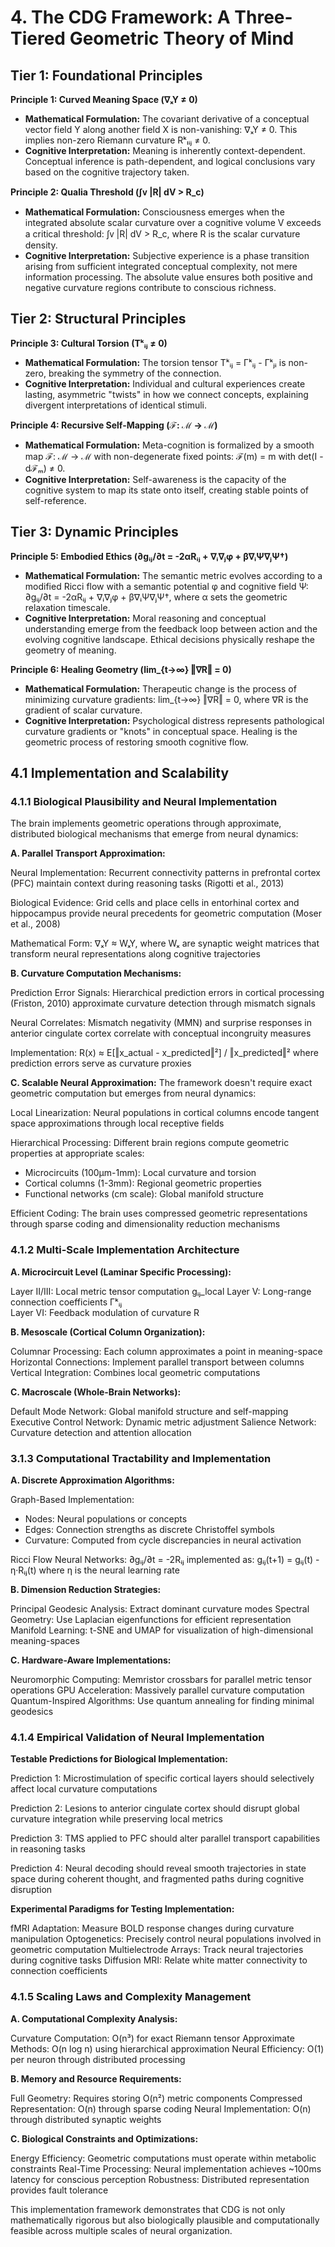 # 4. The CDG Framework: A Three-Tiered Geometric Theory of Mind

## Tier 1: Foundational Principles

**Principle 1: Curved Meaning Space (∇ₓY ≠ 0)**
- **Mathematical Formulation:** The covariant derivative of a conceptual vector field Y along another field X is non-vanishing: ∇ₓY ≠ 0. This implies non-zero Riemann curvature Rᵏₗᵢⱼ ≠ 0.
- **Cognitive Interpretation:** Meaning is inherently context-dependent. Conceptual inference is path-dependent, and logical conclusions vary based on the cognitive trajectory taken.

**Principle 2: Qualia Threshold (∫ᴠ |R| dV > R_c)**
- **Mathematical Formulation:** Consciousness emerges when the integrated absolute scalar curvature over a cognitive volume V exceeds a critical threshold: ∫ᴠ |R| dV > R_c, where R is the scalar curvature density.
- **Cognitive Interpretation:** Subjective experience is a phase transition arising from sufficient integrated conceptual complexity, not mere information processing. The absolute value ensures both positive and negative curvature regions contribute to conscious richness.

## Tier 2: Structural Principles

**Principle 3: Cultural Torsion (Tᵏᵢⱼ ≠ 0)**
- **Mathematical Formulation:** The torsion tensor Tᵏᵢⱼ = Γᵏᵢⱼ - Γᵏⱼᵢ is non-zero, breaking the symmetry of the connection.
- **Cognitive Interpretation:** Individual and cultural experiences create lasting, asymmetric "twists" in how we connect concepts, explaining divergent interpretations of identical stimuli.

**Principle 4: Recursive Self-Mapping (ℱ: ℳ → ℳ)**
- **Mathematical Formulation:** Meta-cognition is formalized by a smooth map ℱ: ℳ → ℳ with non-degenerate fixed points: ℱ(m) = m with det(I - dℱₘ) ≠ 0.
- **Cognitive Interpretation:** Self-awareness is the capacity of the cognitive system to map its state onto itself, creating stable points of self-reference.

## Tier 3: Dynamic Principles

**Principle 5: Embodied Ethics (∂gᵢⱼ/∂t = -2αRᵢⱼ + ∇ᵢ∇ⱼφ + β∇ᵢΨ∇ⱼΨ†)**
- **Mathematical Formulation:** The semantic metric evolves according to a modified Ricci flow with a semantic potential φ and cognitive field Ψ: ∂gᵢⱼ/∂t = -2αRᵢⱼ + ∇ᵢ∇ⱼφ + β∇ᵢΨ∇ⱼΨ†, where α sets the geometric relaxation timescale.
- **Cognitive Interpretation:** Moral reasoning and conceptual understanding emerge from the feedback loop between action and the evolving cognitive landscape. Ethical decisions physically reshape the geometry of meaning.

**Principle 6: Healing Geometry (lim_{t→∞} ‖∇R‖ = 0)**
- **Mathematical Formulation:** Therapeutic change is the process of minimizing curvature gradients: lim_{t→∞} ‖∇R‖ = 0, where ∇R is the gradient of scalar curvature.
- **Cognitive Interpretation:** Psychological distress represents pathological curvature gradients or "knots" in conceptual space. Healing is the geometric process of restoring smooth cognitive flow.

## 4.1 Implementation and Scalability


### 4.1.1 Biological Plausibility and Neural Implementation

The brain implements geometric operations through approximate, distributed biological mechanisms that emerge from neural dynamics:

**A. Parallel Transport Approximation:**


Neural Implementation: Recurrent connectivity patterns in prefrontal cortex (PFC) 
maintain context during reasoning tasks (Rigotti et al., 2013)

Biological Evidence: Grid cells and place cells in entorhinal cortex and hippocampus 
provide neural precedents for geometric computation (Moser et al., 2008)

Mathematical Form: ∇ₓY ≈ WₓY, where Wₓ are synaptic weight matrices 
that transform neural representations along cognitive trajectories


**B. Curvature Computation Mechanisms:**


Prediction Error Signals: Hierarchical prediction errors in cortical processing 
(Friston, 2010) approximate curvature detection through mismatch signals

Neural Correlates: Mismatch negativity (MMN) and surprise responses in 
anterior cingulate cortex correlate with conceptual incongruity measures

Implementation: R(x) ≈ E[‖x_actual - x_predicted‖²] / ‖x_predicted‖²
where prediction errors serve as curvature proxies


**C. Scalable Neural Approximation:**
The framework doesn't require exact geometric computation but emerges from neural dynamics:


Local Linearization: Neural populations in cortical columns encode 
tangent space approximations through local receptive fields

Hierarchical Processing: Different brain regions compute geometric 
properties at appropriate scales:
- Microcircuits (100μm-1mm): Local curvature and torsion
- Cortical columns (1-3mm): Regional geometric properties  
- Functional networks (cm scale): Global manifold structure

Efficient Coding: The brain uses compressed geometric representations 
through sparse coding and dimensionality reduction mechanisms


### 4.1.2 Multi-Scale Implementation Architecture

**A. Microcircuit Level (Laminar Specific Processing):**


Layer II/III: Local metric tensor computation gᵢⱼ_local
Layer V: Long-range connection coefficients Γᵏᵢⱼ  
Layer VI: Feedback modulation of curvature R


**B. Mesoscale (Cortical Column Organization):**


Columnar Processing: Each column approximates a point in meaning-space
Horizontal Connections: Implement parallel transport between columns
Vertical Integration: Combines local geometric computations


**C. Macroscale (Whole-Brain Networks):**


Default Mode Network: Global manifold structure and self-mapping
Executive Control Network: Dynamic metric adjustment
Salience Network: Curvature detection and attention allocation


### 3.1.3 Computational Tractability and Implementation

**A. Discrete Approximation Algorithms:**


Graph-Based Implementation: 
  - Nodes: Neural populations or concepts
  - Edges: Connection strengths as discrete Christoffel symbols
  - Curvature: Computed from cycle discrepancies in neural activation

Ricci Flow Neural Networks:
  ∂gᵢⱼ/∂t = -2Rᵢⱼ implemented as:
    gᵢⱼ(t+1) = gᵢⱼ(t) - η·Rᵢⱼ(t)
  where η is the neural learning rate


**B. Dimension Reduction Strategies:**


Principal Geodesic Analysis: Extract dominant curvature modes
Spectral Geometry: Use Laplacian eigenfunctions for efficient representation
Manifold Learning: t-SNE and UMAP for visualization of high-dimensional meaning-spaces


**C. Hardware-Aware Implementations:**


Neuromorphic Computing: Memristor crossbars for parallel metric tensor operations
GPU Acceleration: Massively parallel curvature computation
Quantum-Inspired Algorithms: Use quantum annealing for finding minimal geodesics


### 4.1.4 Empirical Validation of Neural Implementation

**Testable Predictions for Biological Implementation:**


Prediction 1: Microstimulation of specific cortical layers should 
              selectively affect local curvature computations

Prediction 2: Lesions to anterior cingulate cortex should disrupt 
              global curvature integration while preserving local metrics

Prediction 3: TMS applied to PFC should alter parallel transport 
              capabilities in reasoning tasks

Prediction 4: Neural decoding should reveal smooth trajectories 
              in state space during coherent thought, and fragmented 
              paths during cognitive disruption


**Experimental Paradigms for Testing Implementation:**


fMRI Adaptation: Measure BOLD response changes during curvature manipulation
Optogenetics: Precisely control neural populations involved in geometric computation
Multielectrode Arrays: Track neural trajectories during cognitive tasks
Diffusion MRI: Relate white matter connectivity to connection coefficients


### 4.1.5 Scaling Laws and Complexity Management

**A. Computational Complexity Analysis:**


Curvature Computation: O(n³) for exact Riemann tensor
Approximate Methods: O(n log n) using hierarchical approximation
Neural Efficiency: O(1) per neuron through distributed processing


**B. Memory and Resource Requirements:**


Full Geometry: Requires storing O(n²) metric components
Compressed Representation: O(n) through sparse coding
Neural Implementation: O(n) through distributed synaptic weights


**C. Biological Constraints and Optimizations:**


Energy Efficiency: Geometric computations must operate within metabolic constraints
Real-Time Processing: Neural implementation achieves ~100ms latency for conscious perception
Robustness: Distributed representation provides fault tolerance


This implementation framework demonstrates that CDG is not only mathematically rigorous but also biologically plausible and computationally feasible across multiple scales of neural organization.
